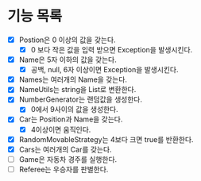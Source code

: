 # 기능 목록

- [x] Postion은 0 이상의 값을 갖는다.
  - [x] 0 보다 작은 값을 입력 받으면 Exception을 발생시킨다.
- [x] Name은 5자 이하의 값을 갖는다.
  - [x] 공백, null, 6자 이상이면 Exception을 발생시킨다.
- [x] Names는 여러개의 Name을 갖는다.
- [x] NameUtils는 string을 List로 변환한다.
- [x] NumberGenerator는 랜덤값을 생성한다.
  - [x] 0에서 9사이의 값을 생성한다.
- [x] Car는 Position과 Name을 갖는다.
  - [x] 4이상이면 움직인다.
- [x] RandomMovableStrategy는 4보다 크면 true를 반환한다.
- [x] Cars는 여러개의 Car를 갖는다.
- [ ] Game은 자동차 경주를 실행한다.
- [ ] Referee는 우승자를 판별한다.
